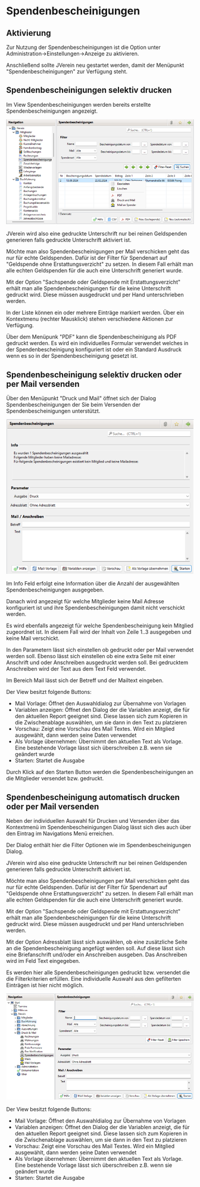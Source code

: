# Spendenbescheinigungen

## Aktivierung

Zur Nutzung der Spendenbescheinigungen ist die Option unter Administration->Einstellungen->Anzeige zu aktivieren.

Anschließend sollte JVerein neu gestartet werden, damit der Menüpunkt "Spendenbescheinigungen" zur Verfügung steht.

## Spendenbescheinigungen selektiv drucken

Im View Spendenbescheinigungen werden bereits erstellte Spendenbescheinigungen angezeigt.

![](../../../v3.1.x/druckmail/img/SpendenbescheinigungenListeView.png)

JVerein wird also eine gedruckte Unterschrift nur bei reinen Geldspenden generieren falls gedruckte Unterschrift aktiviert ist.

Möchte man also Spendenbescheinigungen per Mail verschicken geht das nur für echte Geldspenden. Dafür ist der Filter für Spendenart auf "Geldspende ohne Erstattungsverzicht" zu setzen. In diesem Fall erhält man alle echten Geldspenden für die auch eine Unterschrift generiert wurde.

Mit der Option "Sachspende oder Geldspende mit Erstattungsverzicht" erhält man alle Spendenbescheinigungen für die keine Unterschrift gedruckt wird. Diese müssen ausgedruckt und per Hand unterschrieben werden.

In der Liste können ein oder mehrere Einträge markiert werden. Über ein Kontextmenu (rechter Mausklick) stehen verschiedene Aktionen zur Verfügung.

Über dem Menüpunk "PDF" kann die Spendenbescheinigung als PDF gedruckt werden. Es wird ein individuelles Formular verwendet welches in der Spendenbescheinigung konfiguriert ist oder ein Standard Ausdruck wenn es so in der Spendenbescheinigung gesetzt ist.

## Spendenbescheinigung selektiv drucken oder per Mail versenden

Über den Menüpunkt "Druck und Mail" öffnet sich der Dialog Spendenbescheinigungen der Sie beim Versenden der Spendenbescheinigungen unterstützt.

![](../../../v3.1.x/druckmail/img/SpendenbescheinigungenDruckMailView1.png)

Im Info Feld erfolgt eine Information über die Anzahl der ausgewählten Spendenbescheinigungen ausgegeben.

Danach wird angezeigt für welche Mitglieder keine Mail Adresse konfiguriert ist und ihre Spendenbescheinigungen damit nicht verschickt werden.

Es wird ebenfalls angezeigt für welche Spendenbescheinigung kein Mitglied zugeordnet ist. In diesem Fall wird der Inhalt von Zeile 1..3 ausgegeben und keine Mail verschickt.

In den Parametern lässt sich einstellen ob gedruckt oder per Mail verwendet werden soll. Ebenso lässt sich einstellen ob eine extra Seite mit einer Anschrift und oder Anschreiben ausgedruckt werden soll. Bei gedrucktem Anschreiben wird der Text aus dem Text Feld verwendet.

Im Bereich Mail lässt sich der Betreff und der Mailtext eingeben.

Der View besitzt folgende Buttons:

* Mail Vorlage: Öffnet den Auswahldialog zur Übernahme von Vorlagen
* Variablen anzeigen: Öffnet den Dialog der die Variablen anzeigt, die für den aktuellen Report geeignet sind. Diese lassen sich zum Kopieren in die Zwischenablage auswählen, um sie dann in den Text zu platzieren
* Vorschau: Zeigt eine Vorschau des Mail Textes. Wird ein Mitglied ausgewählt, dann werden seine Daten verwendet
* Als Vorlage übernehmen: Übernimmt den aktuellen Text als Vorlage. Eine bestehende Vorlage lässt sich überschreiben z.B. wenn sie geändert wurde
* Starten: Startet die Ausgabe

Durch Klick auf den Starten Button werden die Spendenbescheinigungen an die Mitglieder versendet bzw. gedruckt.

## Spendenbescheinigung automatisch drucken oder per Mail versenden

Neben der individuellen Auswahl für Drucken und Versenden über das Kontextmenü im Spendenbescheinigungen Dialog lässt sich dies auch über den Eintrag im Navigations Menü erreichen.

Der Dialog enthält hier die Filter Optionen wie im Spendenbescheinigungen Dialog.

JVerein wird also eine gedruckte Unterschrift nur bei reinen Geldspenden generieren falls gedruckte Unterschrift aktiviert ist.

Möchte man also Spendenbescheinigungen per Mail verschicken geht das nur für echte Geldspenden. Dafür ist der Filter für Spendenart auf "Geldspende ohne Erstattungsverzicht" zu setzen. In diesem Fall erhält man alle echten Geldspenden für die auch eine Unterschrift generiert wurde.

Mit der Option "Sachspende oder Geldspende mit Erstattungsverzicht" erhält man alle Spendenbescheinigungen für die keine Unterschrift gedruckt wird. Diese müssen ausgedruckt und per Hand unterschrieben werden.

Mit der Option Adressblatt lässt sich auswählen, ob eine zusätzliche Seite an die Spendenbescheinigung angefügt werden soll. Auf diese lässt sich eine Briefanschrift und/oder ein Anschreiben ausgeben. Das Anschreiben wird im Feld Text eingegeben.

Es werden hier alle Spendenbescheinigungen gedruckt bzw. versendet die die Filterkriterien erfüllen. Eine individuelle Auswahl aus den gefilterten Einträgen ist hier nicht möglich.

![](../../../v3.1.x/druckmail/img/SpendenbescheinigungenDruckMailView2.png)

Der View besitzt folgende Buttons:

* Mail Vorlage: Öffnet den Auswahldialog zur Übernahme von Vorlagen
* Variablen anzeigen: Öffnet den Dialog der die Variablen anzeigt, die für den aktuellen Report geeignet sind. Diese lassen sich zum Kopieren in die Zwischenablage auswählen, um sie dann in den Text zu platzieren
* Vorschau: Zeigt eine Vorschau des Mail Textes. Wird ein Mitglied ausgewählt, dann werden seine Daten verwendet
* Als Vorlage übernehmen: Übernimmt den aktuellen Text als Vorlage. Eine bestehende Vorlage lässt sich überschreiben z.B. wenn sie geändert wurde
* Starten: Startet die Ausgabe
